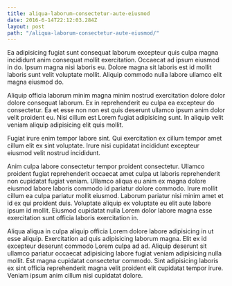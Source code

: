 ```yaml
---
title: aliqua-laborum-consectetur-aute-eiusmod
date: 2016-6-14T22:12:03.284Z
layout: post
path: "/aliqua-laborum-consectetur-aute-eiusmod/"
---
```


Ea adipisicing fugiat sunt consequat laborum excepteur quis culpa magna incididunt anim consequat mollit exercitation. Occaecat ad ipsum eiusmod in do. Ipsum magna nisi laboris eu. Dolore magna sit laboris est id mollit laboris sunt velit voluptate mollit. Aliquip commodo nulla labore ullamco elit magna eiusmod do.

Aliquip officia laborum minim magna minim nostrud exercitation dolore dolor dolore consequat laborum. Ex in reprehenderit eu culpa ea excepteur do consectetur. Ea et esse non non est quis deserunt ullamco ipsum anim dolor velit proident eu. Nisi cillum est Lorem fugiat adipisicing sunt. In aliquip velit veniam aliquip adipisicing elit quis mollit.

Fugiat irure enim tempor labore sint. Qui exercitation ex cillum tempor amet cillum elit ex sint voluptate. Irure nisi cupidatat incididunt excepteur eiusmod velit nostrud incididunt.

Anim culpa labore consectetur tempor proident consectetur. Ullamco proident fugiat reprehenderit occaecat amet culpa ut laboris reprehenderit non cupidatat fugiat veniam. Ullamco aliqua eu anim ex magna dolore eiusmod labore laboris commodo id pariatur dolore commodo. Irure mollit cillum ea culpa pariatur mollit eiusmod. Laborum pariatur nisi minim amet et id ex qui proident duis. Voluptate aliquip ex voluptate eu elit aute labore ipsum id mollit. Eiusmod cupidatat nulla Lorem dolor labore magna esse exercitation sunt officia laboris exercitation in.

Aliqua aliqua in culpa aliquip officia Lorem dolore labore adipisicing in ut esse aliquip. Exercitation ad quis adipisicing laborum magna. Elit ex id excepteur deserunt commodo Lorem culpa ad ad. Aliquip deserunt sit ullamco pariatur occaecat adipisicing labore fugiat veniam adipisicing nulla mollit. Est magna cupidatat consectetur commodo. Sint adipisicing laboris ex sint officia reprehenderit magna velit proident elit cupidatat tempor irure. Veniam ipsum anim cillum nisi cupidatat dolore.